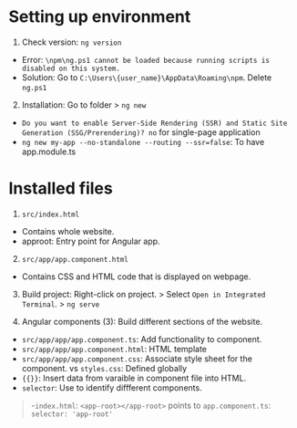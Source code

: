 # Setting up environment
1. Check version: `ng version`
- Error: `\npm\ng.ps1 cannot be loaded because running scripts is disabled on this system.`
- Solution: Go to `C:\Users\{user_name}\AppData\Roaming\npm`. Delete `ng.ps1`

2. Installation: Go to folder > `ng new`
- `Do you want to enable Server-Side Rendering (SSR) and Static Site Generation (SSG/Prerendering)? no` for single-page application
- `ng new my-app --no-standalone --routing --ssr=false`: To have app.module.ts

# Installed files

1. `src/index.html`
- Contains whole website.
- approot: Entry point for Angular app.

2. `src/app/app.component.html`
- Contains CSS and HTML code that is displayed on webpage.

3. Build project: Right-click on project. > Select `Open in Integrated Terminal`. > `ng serve`

4. Angular components (3): Build different sections of the website.
- `src/app/app/app.component.ts`: Add functionality to component.
- `src/app/app/app.component.html`: HTML template
- `src/app/app/app.component.css`: Associate style sheet for the component. vs `styles.css`: Defined globally
- `{{}}`: Insert data from varaible in component file into HTML.
- `selector`: Use to identify diffferent components.
> -`index.html`: `<app-root></app-root>` points to `app.component.ts`: `selector: 'app-root'`